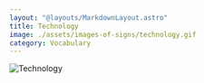 ```yaml
---
layout: "@layouts/MarkdownLayout.astro"
title: Technology
image: ./assets/images-of-signs/technology.gif
category: Vocabulary
---
```


![Technology](@signs/technology.gif)

